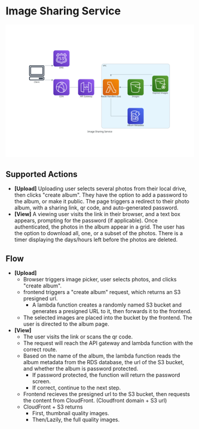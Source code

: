 # Image Sharing Service

![Serverless Architecture Diagram](assets/image_sharing_service.png "Serverless Architecture Diagram")

## Supported Actions

- **[Upload]** Uploading user selects several photos from their local drive, then clicks "create album". 
They have the option to add a password to the album, or make it public.
The page triggers a redirect to their photo album, with a sharing link, qr code, and auto-generated password.
- **[View]** A viewing user visits the link in their browser, and a text box appears, prompting for the password (if applicable).
Once authenticated, the photos in the album appear in a grid. 
The user has the option to download all, one, or a subset of the photos. 
There is a timer displaying the days/hours left before the photos are deleted.

## Flow

- **[Upload]**
  - Browser triggers image picker, user selects photos, and clicks "create album".
  - frontend triggers a "create album" request, which returns an S3 presigned url.
    - A lambda function creates a randomly named S3 bucket and generates a presigned URL to it, then forwards it to the frontend.
  - The selected images are placed into the bucket by the frontend. The user is directed to the album page.
- **[View]** 
  - The user visits the link or scans the qr code.
  - The request will reach the API gateway and lambda function with the correct route.
  - Based on the name of the album, the lambda function reads the album metadata from the RDS database, the url of the S3 bucket, and whether the album is password protected.
    - If password protected, the function will return the password screen. 
    - If correct, continue to the next step.
  - Frontend recieves the presigned url to the S3 bucket, then requests the content from CloudFront. (Cloudfront domain + S3 url)
  - CloudFront + S3 returns
    - First, thumbnail quality images.
    - Then/Lazily, the full quality images.
